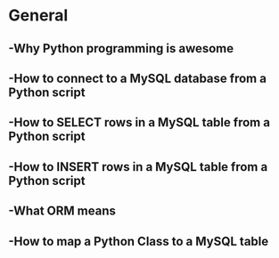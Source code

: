 # General
## -Why Python programming is awesome
## -How to connect to a MySQL database from a Python script
## -How to SELECT rows in a MySQL table from a Python script
## -How to INSERT rows in a MySQL table from a Python script
## -What ORM means
## -How to map a Python Class to a MySQL table
